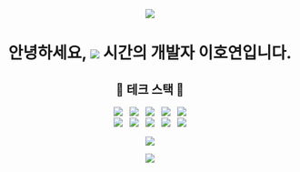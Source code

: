 <p align="center">
  <img src="https://capsule-render.vercel.app/api?type=waving&color=auto&textColor=white&height=220&section=header&text=Howdy!&fontSize=80" />
<!--   <img src="https://github-readme-stats.vercel.app/api/wakatime?username=c6d7f260-ad25-4072-a4ea-11cdfc7fdcb9" align="center"/> -->
<!--   <img src="http://mazassumnida.wtf/api/v2/generate_badge?boj=ho991217"/> -->
</p>

<h1 align="center">
  안녕하세요, <img src="https://wakatime.com/badge/user/c6d7f260-ad25-4072-a4ea-11cdfc7fdcb9.svg" />
  시간의 개발자 이호연입니다.
</h1>

<h2 align="center">
  🧰 테크 스택 🧰
</h2>

<p align="center">
  <img src="https://img.shields.io/badge/React-61DAFB?style=flat-square&logo=React&logoColor=black"/> &nbsp
  <img src="https://img.shields.io/badge/Python-3776AB?style=flat-square&logo=Python&logoColor=white"/> &nbsp
  <img src="https://img.shields.io/badge/JavaScript-F7DF1E?style=flat-square&logo=JavaScript&logoColor=black"/> &nbsp
  <img src="https://img.shields.io/badge/TypeScript-3178C6?style=flat-square&logo=TypeScript&logoColor=white"/> &nbsp
  <img src="https://img.shields.io/badge/Java-007396?style=flat-square&logo=Java&logoColor=white"/>
<br/>
  <img src="https://img.shields.io/badge/Next.js-000000?style=flat-square&logo=Next.js&logoColor=white"/> &nbsp
  <img src="https://img.shields.io/badge/HTML5-E34F26?style=flat-square&logo=HTML5&logoColor=white"/> &nbsp
  <img src="https://img.shields.io/badge/CSS3-1572B6?style=flat-square&logo=CSS3&logoColor=white"/> &nbsp
  <img src="https://img.shields.io/badge/Node.js-339933?style=flat-square&logo=Node.js&logoColor=white"/> &nbsp
  <img src="https://img.shields.io/badge/MySQL-4479A1?style=flat-square&logo=MySQL&logoColor=white"/>
</p>

<p align="center">
  <img src="https://github-readme-stats.vercel.app/api/top-langs/?username=ho991217&layout=compact" />
</p>
  
<p align="center">
  <img src="https://capsule-render.vercel.app/api?type=waving&color=auto&height=200&section=footer" />  
</p>
